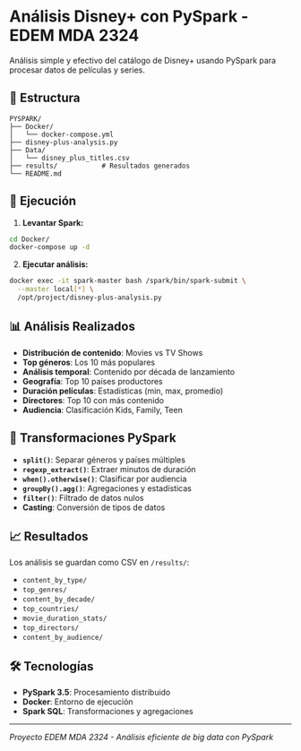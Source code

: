 # Análisis Disney+ con PySpark - EDEM MDA 2324

Análisis simple y efectivo del catálogo de Disney+ usando PySpark para procesar datos de películas y series.

## 📁 Estructura
```
PYSPARK/
├── Docker/
│   └── docker-compose.yml
├── disney-plus-analysis.py
├── Data/
│   └── disney_plus_titles.csv
├── results/           # Resultados generados
└── README.md
```

## 🚀 Ejecución

1. **Levantar Spark:**
```bash
cd Docker/
docker-compose up -d
```

2. **Ejecutar análisis:**
```bash
docker exec -it spark-master bash /spark/bin/spark-submit \
  --master local[*] \
  /opt/project/disney-plus-analysis.py
```

## 📊 Análisis Realizados

- **Distribución de contenido**: Movies vs TV Shows
- **Top géneros**: Los 10 más populares  
- **Análisis temporal**: Contenido por década de lanzamiento
- **Geografía**: Top 10 países productores
- **Duración películas**: Estadísticas (min, max, promedio)
- **Directores**: Top 10 con más contenido
- **Audiencia**: Clasificación Kids, Family, Teen

## 🎯 Transformaciones PySpark

- **`split()`**: Separar géneros y países múltiples
- **`regexp_extract()`**: Extraer minutos de duración  
- **`when().otherwise()`**: Clasificar por audiencia
- **`groupBy().agg()`**: Agregaciones y estadísticas
- **`filter()`**: Filtrado de datos nulos
- **Casting**: Conversión de tipos de datos

## 📈 Resultados

Los análisis se guardan como CSV en `/results/`:
- `content_by_type/`
- `top_genres/` 
- `content_by_decade/`
- `top_countries/`
- `movie_duration_stats/`
- `top_directors/`
- `content_by_audience/`

## 🛠️ Tecnologías
- **PySpark 3.5**: Procesamiento distribuido
- **Docker**: Entorno de ejecución
- **Spark SQL**: Transformaciones y agregaciones

---
*Proyecto EDEM MDA 2324 - Análisis eficiente de big data con PySpark*